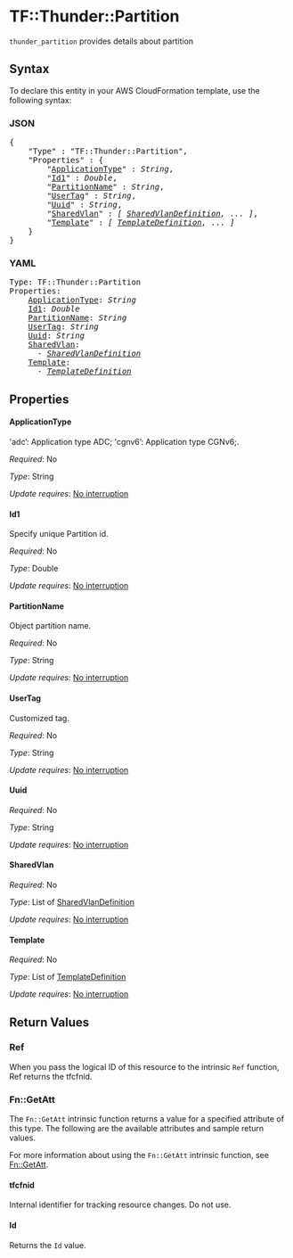# TF::Thunder::Partition

`thunder_partition` provides details about partition

## Syntax

To declare this entity in your AWS CloudFormation template, use the following syntax:

### JSON

<pre>
{
    "Type" : "TF::Thunder::Partition",
    "Properties" : {
        "<a href="#applicationtype" title="ApplicationType">ApplicationType</a>" : <i>String</i>,
        "<a href="#id1" title="Id1">Id1</a>" : <i>Double</i>,
        "<a href="#partitionname" title="PartitionName">PartitionName</a>" : <i>String</i>,
        "<a href="#usertag" title="UserTag">UserTag</a>" : <i>String</i>,
        "<a href="#uuid" title="Uuid">Uuid</a>" : <i>String</i>,
        "<a href="#sharedvlan" title="SharedVlan">SharedVlan</a>" : <i>[ <a href="sharedvlandefinition.md">SharedVlanDefinition</a>, ... ]</i>,
        "<a href="#template" title="Template">Template</a>" : <i>[ <a href="templatedefinition.md">TemplateDefinition</a>, ... ]</i>
    }
}
</pre>

### YAML

<pre>
Type: TF::Thunder::Partition
Properties:
    <a href="#applicationtype" title="ApplicationType">ApplicationType</a>: <i>String</i>
    <a href="#id1" title="Id1">Id1</a>: <i>Double</i>
    <a href="#partitionname" title="PartitionName">PartitionName</a>: <i>String</i>
    <a href="#usertag" title="UserTag">UserTag</a>: <i>String</i>
    <a href="#uuid" title="Uuid">Uuid</a>: <i>String</i>
    <a href="#sharedvlan" title="SharedVlan">SharedVlan</a>: <i>
      - <a href="sharedvlandefinition.md">SharedVlanDefinition</a></i>
    <a href="#template" title="Template">Template</a>: <i>
      - <a href="templatedefinition.md">TemplateDefinition</a></i>
</pre>

## Properties

#### ApplicationType

'adc’: Application type ADC; 'cgnv6’: Application type CGNv6;.

_Required_: No

_Type_: String

_Update requires_: [No interruption](https://docs.aws.amazon.com/AWSCloudFormation/latest/UserGuide/using-cfn-updating-stacks-update-behaviors.html#update-no-interrupt)

#### Id1

Specify unique Partition id.

_Required_: No

_Type_: Double

_Update requires_: [No interruption](https://docs.aws.amazon.com/AWSCloudFormation/latest/UserGuide/using-cfn-updating-stacks-update-behaviors.html#update-no-interrupt)

#### PartitionName

Object partition name.

_Required_: No

_Type_: String

_Update requires_: [No interruption](https://docs.aws.amazon.com/AWSCloudFormation/latest/UserGuide/using-cfn-updating-stacks-update-behaviors.html#update-no-interrupt)

#### UserTag

Customized tag.

_Required_: No

_Type_: String

_Update requires_: [No interruption](https://docs.aws.amazon.com/AWSCloudFormation/latest/UserGuide/using-cfn-updating-stacks-update-behaviors.html#update-no-interrupt)

#### Uuid

_Required_: No

_Type_: String

_Update requires_: [No interruption](https://docs.aws.amazon.com/AWSCloudFormation/latest/UserGuide/using-cfn-updating-stacks-update-behaviors.html#update-no-interrupt)

#### SharedVlan

_Required_: No

_Type_: List of <a href="sharedvlandefinition.md">SharedVlanDefinition</a>

_Update requires_: [No interruption](https://docs.aws.amazon.com/AWSCloudFormation/latest/UserGuide/using-cfn-updating-stacks-update-behaviors.html#update-no-interrupt)

#### Template

_Required_: No

_Type_: List of <a href="templatedefinition.md">TemplateDefinition</a>

_Update requires_: [No interruption](https://docs.aws.amazon.com/AWSCloudFormation/latest/UserGuide/using-cfn-updating-stacks-update-behaviors.html#update-no-interrupt)

## Return Values

### Ref

When you pass the logical ID of this resource to the intrinsic `Ref` function, Ref returns the tfcfnid.

### Fn::GetAtt

The `Fn::GetAtt` intrinsic function returns a value for a specified attribute of this type. The following are the available attributes and sample return values.

For more information about using the `Fn::GetAtt` intrinsic function, see [Fn::GetAtt](https://docs.aws.amazon.com/AWSCloudFormation/latest/UserGuide/intrinsic-function-reference-getatt.html).

#### tfcfnid

Internal identifier for tracking resource changes. Do not use.

#### Id

Returns the <code>Id</code> value.

